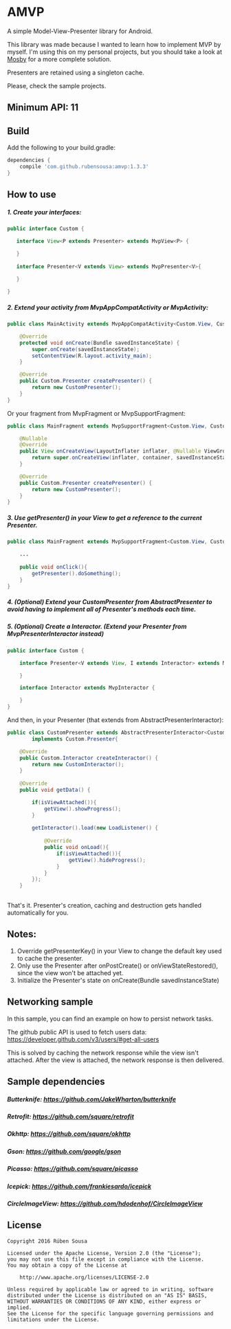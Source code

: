 # AMVP
A simple Model-View-Presenter library for Android.

This library was made because I wanted to learn how to implement MVP by myself. I'm using this on my personal projects, but you should take a look at [Mosby](https://github.com/sockeqwe/mosby) for a more complete solution.

Presenters are retained using a singleton cache.

Please, check the sample projects.

## Minimum API: 11

## Build

Add the following to your build.gradle:

```groovy
dependencies {
    compile 'com.github.rubensousa:amvp:1.3.3'
}
```

## How to use

##### 1. Create your interfaces:

```java
public interface Custom {

   interface View<P extends Presenter> extends MvpView<P> {

   }
   
   interface Presenter<V extends View> extends MvpPresenter<V>{
   
   }

}
```

##### 2. Extend your activity from MvpAppCompatActivity or MvpActivity:

```java
public class MainActivity extends MvpAppCompatActivity<Custom.View, Custom.Presenter> implements Custom.View {

    @Override
    protected void onCreate(Bundle savedInstanceState) {
        super.onCreate(savedInstanceState);
        setContentView(R.layout.activity_main);
    }

    @Override
    public Custom.Presenter createPresenter() {
        return new CustomPresenter();
    }
}
```
        
Or your fragment from MvpFragment or MvpSupportFragment:

```java
public class MainFragment extends MvpSupportFragment<Custom.View, Custom.Presenter> implements Custom.View {

    @Nullable
    @Override
    public View onCreateView(LayoutInflater inflater, @Nullable ViewGroup container, @Nullable Bundle savedInstanceState) {
        return super.onCreateView(inflater, container, savedInstanceState);
    }

    @Override
    public Custom.Presenter createPresenter() {
        return new CustomPresenter();
    }
}
```
        
##### 3. Use getPresenter() in your View to get a reference to the current Presenter.

```java
public class MainFragment extends MvpSupportFragment<Custom.View, Custom.Presenter> implements CustomView {

    ...
    
    public void onClick(){
        getPresenter().doSomething();
    }
}
```

##### 4. (Optional) Extend your CustomPresenter from AbstractPresenter to avoid having to implement all of Presenter's methods each time.

##### 5. (Optional) Create a Interactor. (Extend your Presenter from MvpPresenterInteractor instead)

```java
public interface Custom {

    interface Presenter<V extends View, I extends Interactor> extends MvpPresenterInteractor<V, I> {

    }

    interface Interactor extends MvpInteractor {

    }
}
```

And then, in your Presenter (that extends from AbstractPresenterInteractor):

```java
public class CustomPresenter extends AbstractPresenterInteractor<Custom.View, Custom.Interactor>
        implements Custom.Presenter{

    @Override
    public Custom.Interactor createInteractor() {
        return new CustomInteractor();
    }
    
    @Override
    public void getData() {

        if(isViewAttached()){
            getView().showProgress();
        }
        
        getInteractor().load(new LoadListener() {
            
            @Override
            public void onLoad(){
                if(isViewAttached()){
                    getView().hideProgress();
                }
            }
        });
    }
    
```
        
        
That's it. Presenter's creation, caching and destruction gets handled automatically for you.

## Notes:

1. Override getPresenterKey() in your View to change the default key used to cache the presenter.
2. Only use the Presenter after onPostCreate() or onViewStateRestored(), since the view won't be attached yet.
3. Initialize the Presenter's state on onCreate(Bundle savedInstanceState)



## Networking sample

In this sample, you can find an example on how to persist network tasks.

The github public API is used to fetch users data: https://developer.github.com/v3/users/#get-all-users

This is solved by caching the network response while the view isn't attached. After the view is attached, the network response is then delivered.


## Sample dependencies

##### Butterknife: https://github.com/JakeWharton/butterknife
##### Retrofit: https://github.com/square/retrofit
##### Okhttp: https://github.com/square/okhttp
##### Gson: https://github.com/google/gson
##### Picasso: https://github.com/square/picasso
##### Icepick: https://github.com/frankiesardo/icepick
##### CircleImageView: https://github.com/hdodenhof/CircleImageView


## License

    Copyright 2016 Rúben Sousa
    
    Licensed under the Apache License, Version 2.0 (the "License");
    you may not use this file except in compliance with the License.
    You may obtain a copy of the License at
    
        http://www.apache.org/licenses/LICENSE-2.0
    
    Unless required by applicable law or agreed to in writing, software
    distributed under the License is distributed on an "AS IS" BASIS,
    WITHOUT WARRANTIES OR CONDITIONS OF ANY KIND, either express or implied.
    See the License for the specific language governing permissions and
    limitations under the License.
